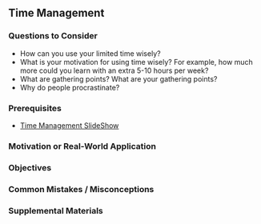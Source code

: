 ## Time Management

### Questions to Consider
- How can you use your limited time wisely?
- What is your motivation for using time wisely? For example, how much more could you learn with an extra 5-10 hours per week? 
- What are gathering points? What are your gathering points? 
- Why do people procrastinate? 

### Prerequisites
- [Time Management SlideShow](https://docs.google.com/presentation/d/1VGlfYtWXQ8TEXsq4Bad0k2WZ-mK02hI3UwVXrfuUpPA/edit#slide=id.g11edc8a314f_0_8)
### Motivation or Real-World Application
### Objectives
### Common Mistakes / Misconceptions
###  Supplemental Materials